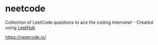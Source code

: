 # neetcode
Collection of LeetCode questions to ace the coding interview! - Created using [LeetHub](https://github.com/QasimWani/LeetHub)

https://neetcode.io/
